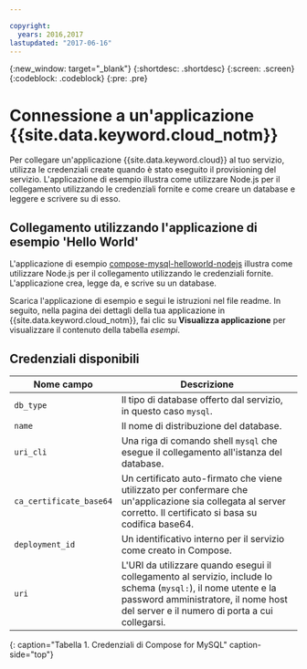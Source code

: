 ```yaml
---

copyright:
  years: 2016,2017
lastupdated: "2017-06-16"
---
```


{:new_window: target="_blank"}
{:shortdesc: .shortdesc}
{:screen: .screen}
{:codeblock: .codeblock}
{:pre: .pre}

# Connessione a un'applicazione {{site.data.keyword.cloud_notm}}

Per collegare un'applicazione {{site.data.keyword.cloud}} al tuo servizio, utilizza le credenziali create quando è stato eseguito il provisioning del servizio. L'applicazione di esempio illustra come utilizzare Node.js per il collegamento utilizzando le credenziali fornite e come creare un database e leggere e scrivere su di esso.

## Collegamento utilizzando l'applicazione di esempio 'Hello World'

L'applicazione di esempio [compose-mysql-helloworld-nodejs](https://github.com/IBM-Bluemix/compose-mysql-helloworld-nodejs) illustra come utilizzare Node.js per il collegamento utilizzando le credenziali fornite. L'applicazione crea, legge da, e scrive su un database.

Scarica l'applicazione di esempio e segui le istruzioni nel file readme. In seguito, nella pagina dei dettagli della tua applicazione in {{site.data.keyword.cloud_notm}}, fai clic su **Visualizza applicazione** per visualizzare il contenuto della tabella *esempi*.

## Credenziali disponibili

Nome campo|Descrizione
----------|-----------
`db_type`|Il tipo di database offerto dal servizio, in questo caso `mysql`.
`name`|Il nome di distribuzione del database.
`uri_cli`|Una riga di comando shell `mysql` che esegue il collegamento all'istanza del database.
`ca_certificate_base64`|Un certificato auto-firmato che viene utilizzato per confermare che un'applicazione sia collegata al server corretto. Il certificato si basa su codifica base64.
`deployment_id`|Un identificativo interno per il servizio come creato in Compose.
`uri`|L'URI da utilizzare quando esegui il collegamento al servizio, include lo schema (`mysql:`), il nome utente e la password amministratore, il nome host del server e il numero di porta a cui collegarsi.
{: caption="Tabella 1. Credenziali di Compose for MySQL" caption-side="top"}
